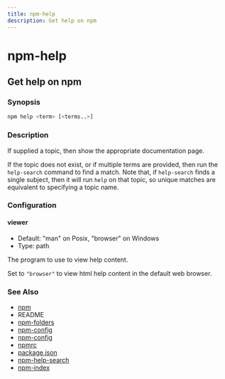 ```yaml
---
title: npm-help
description: Get help on npm
---
```


# npm-help

## Get help on npm

### Synopsis

```bash
npm help <term> [<terms..>]
```

### Description

If supplied a topic, then show the appropriate documentation page.

If the topic does not exist, or if multiple terms are provided, then run
the `help-search` command to find a match.  Note that, if `help-search`
finds a single subject, then it will run `help` on that topic, so unique
matches are equivalent to specifying a topic name.

### Configuration

#### viewer

* Default: "man" on Posix, "browser" on Windows
* Type: path

The program to use to view help content.

Set to `"browser"` to view html help content in the default web browser.

### See Also

* [npm](npm)
* README
* [npm-folders](npm-folders)
* [npm-config](npm-config)
* [npm-config](npm-config)
* [npmrc](npmrc)
* [package.json](package.json)
* [npm-help-search](npm-help-search)
* [npm-index](npm-index)
